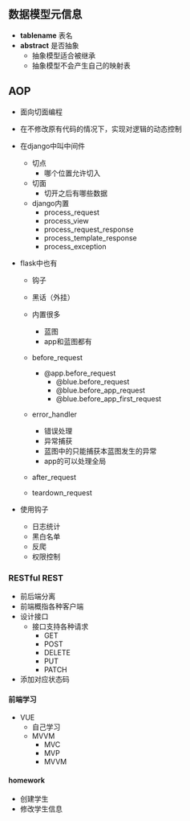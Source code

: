 ## 数据模型元信息
- __tablename__ 表名
- __abstract__  是否抽象
    - 抽象模型适合被继承
    - 抽象模型不会产生自己的映射表
    
    
## AOP
- 面向切面编程
- 在不修改原有代码的情况下，实现对逻辑的动态控制
- 在django中叫中间件
    - 切点
        - 哪个位置允许切入
    - 切面
        - 切开之后有哪些数据
    - django内置
        - process_request
        - process_view
        - process_request_response
        - process_template_response
        - process_exception
- flask中也有
    - 钩子
    - 黑话（外挂）
    - 内置很多
        - 蓝图
        - app和蓝图都有
    - before_request
        - @app.before_request
            - @blue.before_request
            - @blue.before_app_request
            - @blue.before_app_first_request
            
    - error_handler
        - 错误处理
        - 异常捕获
        - 蓝图中的只能捕获本蓝图发生的异常
        - app的可以处理全局
        
    - after_request
    - teardown_request
    
- 使用钩子
    - 日志统计
    - 黑白名单
    - 反爬
    - 权限控制
    
    
### RESTful   REST
- 前后端分离
- 前端概指各种客户端
- 设计接口
    - 接口支持各种请求
        - GET
        - POST
        - DELETE
        - PUT
        - PATCH
- 添加对应状态码



#### 前端学习
- VUE
    - 自己学习
    - MVVM
        - MVC
        - MVP
        - MVVM
        
        
#### homework
- 创建学生
- 修改学生信息
   
